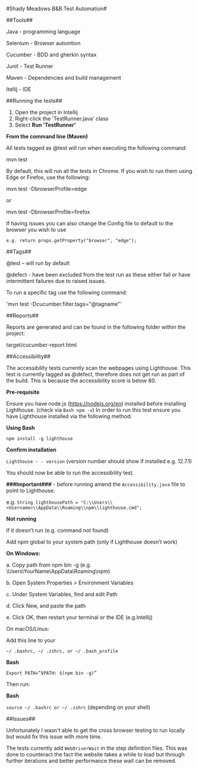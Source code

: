#Shady Meadows B&B Test Automation#

##Tools##

Java - programming language

Selenium - Browser automtion

Cucumber - BDD and gherkin syntax

Junit - Test Runner

Maven - Dependencies and build management

Itellij - IDE

##Running the tests##

1. Open the project in Intellij
2. Right-click the 'TestRunner.java' class
3. Select **Run 'TestRunner'**
 
**From the command line (Maven)**

All tests tagged as @test will run when executing the following command:

mvn test

By default, this will run all the tests in Chrome. If you wish to run them using Edge or Firefox, use the following:

mvn test -DbrowserProfile=edge

or

mvn test -DbrowserProfile=firefox

If having issues you can also change the Config file to default to the browser you wish to use

```e.g. return props.getProperty("browser", "edge");```

##Tags##

@test – will run by default

@defect - have been excluded from the test run as these either fail or have intermittent failures due to raised issues.

To run a specific tag use the following command:

'mvn test -Dcucumber.filter.tags="@tagname"'

##Reports##

Reports are generated and can be found in the following folder within the project:

target/cucumber-report.html

##Accessibility##

The accessibility tests currently scan the webpages using Lighthouse. This test is currently tagged as @defect, therefore does not get run as part of the build. This is because the accessibility score is below 80.

**Pre-requisite**

Ensure you have node.js (https://nodejs.org/en) installed before installing Lighthouse. (check via ```Bash npm -v```)
In order to run this test ensure you have Lighthouse installed via the following method:

**Using Bash**

```npm install -g lighthouse```

**Confirm installation**

```Lighthouse - - version``` (version number should show if installed e.g. 12.7.1)

You should now be able to run the accessibility test.

**###Important###** - before running amend the ```Accessibility.java``` file to point to Lighthouse. 

e.g. ```String lighthousePath = "C:\\Users\\<Username>\\AppData\\Roaming\\npm\\lighthouse.cmd";```

**Not running**

If it doesn’t run (e.g. command not found)

Add npm global to your system path (only if Lighthouse doesn’t work)

**On Windows:**

a.	Copy path from npm bin -g (e.g. \Users\YourName\AppData\Roaming\npm)

b.	Open System Properties > Environment Variables

c.	Under System Variables, find and edit Path

d.	Click New, and paste the path

e.	Click OK, then restart your terminal or the IDE (e.g.Intellij)

On macOS/Linus:

Add this line to your

```~/ .bashrc, ~/ .zshrc, or ~/ .bash_profile```

**Bash**

```Export PATH=”$PATH: $(npm bin -g)”```

Then run:

**Bash**

```source ~/ .bashrc or ~/ .zshrc``` (depending on your shell) 

##Issues##

Unfortunately I wasn't able to get the cross browser testing to run locally but would fix this issue with more time.

The tests currently add ```WebDriverWait``` in the step definition files. This was done to counteract the fact the website takes a while to load but through further iterations and better performance these wait can be removed.
